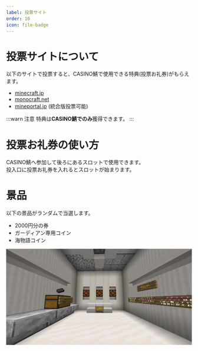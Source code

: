 ```yaml
---
label: 投票サイト
order: 10
icon: file-badge
---
```


# 投票サイトについて
以下のサイトで投票すると、CASINO鯖で使用できる特典(投票お礼券)がもらえます。

- [minecraft.jp](https://minecraft.jp/servers/620fbb8ad0215b5c57000000)
- [monocraft.net](https://monocraft.net/servers/Va3QZtlG4PWdAq005iLt)
- [mineportal.jp](https://mineportal.jp/servers/clrf6dzw40000vwo2vqzopyu6) (統合版投票可能)

:::warn 注意
特典は**CASINO鯖でのみ**獲得できます。
:::

# 投票お礼券の使い方
CASINO鯖へ参加して後ろにあるスロットで使用できます。<br/>
投入口に投票お礼券を入れるとスロットが始まります。

# 景品
以下の景品がランダムで当選します。

- 2000円分の券
- ガーディアン専用コイン
- 海物語コイン

<img src="/images/votesite/1.png" width="600">
